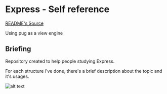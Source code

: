 # Express - Self reference
[README's Source](https://www.terlici.com/2014/09/29/express-router.html "README's Source title")

Using pug as a view engine

## Briefing
Repository created to help people studying Express.

For each structure i've done, there's a brief description about the topic and it's usages. 

![alt text](https://steamuserimages-a.akamaihd.net/ugc/987882571300986401/780D6E793F4D1373464D733F0663409C1C550DE7/)